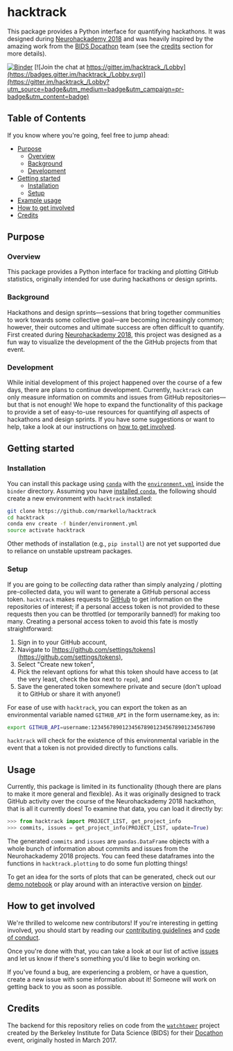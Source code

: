 # hacktrack

This package provides a Python interface for quantifying hackathons.
It was designed during [Neurohackademy 2018](https://neurohackademy.org/) and was heavily inspired by the amazing work from the [BIDS Docathon](https://docathon.github.io/docathon/) team (see the [credits](#credits) section for more details).

[![Binder](https://mybinder.org/badge.svg)](https://mybinder.org/v2/gh/rmarkello/hacktrack/master?filepath=notebook%2Fhacktrack.ipynb) 
[![Join the chat at https://gitter.im/hacktrack_/Lobby](https://badges.gitter.im/hacktrack_/Lobby.svg)](https://gitter.im/hacktrack_/Lobby?utm_source=badge&utm_medium=badge&utm_campaign=pr-badge&utm_content=badge)

## Table of Contents

If you know where you're going, feel free to jump ahead:

* [Purpose](#purpose)
  * [Overview](#overview)
  * [Background](#background)
  * [Development](#development)
* [Getting started](#getting-started)
  * [Installation](#installation)
  * [Setup](#setup)
* [Example usage](#usage)
* [How to get involved](#how-to-get-involved)
* [Credits](#credits)

## Purpose

### Overview

This package provides a Python interface for tracking and plotting GitHub statistics, originally intended for use during hackathons or design sprints.

### Background

Hackathons and design sprints&mdash;sessions that bring together communities to work towards some collective goal&mdash;are becoming increasingly common; however, their outcomes and ultimate success are often difficult to quantify.
First created during [Neurohackademy 2018](https://neurohackademy.org/), this project was designed as a fun way to visualize the development of the the GitHub projects from that event.

### Development

While initial development of this project happened over the course of a few days, there are plans to continue development.
Currently, `hacktrack` can only measure information on commits and issues from GitHub repositories&mdash;but that is not enough!
We hope to expand the functionality of this package to provide a set of easy-to-use resources for quantifying _all_ aspects of hackathons and design sprints.
If you have some suggestions or want to help, take a look at our instructions on [how to get involved](#how-to-get-involved).

## Getting started

### Installation

You can install this package using [`conda`](http://conda.io/) with the [`environment.yml`](binder/environment.yml) inside the `binder` directory.
Assuming you have [installed `conda`](https://conda.io/docs/user-guide/install/index.html), the following should create a new environment with `hacktrack` installed:

```bash
git clone https://github.com/rmarkello/hacktrack
cd hacktrack
conda env create -f binder/environment.yml
source activate hacktrack
```

Other methods of installation (e.g., `pip install`) are not yet supported due to reliance on unstable upstream packages.

### Setup

If you are going to be _collecting_ data rather than simply analyzing / plotting pre-collected data, you will want to generate a GitHub personal access token.
`hacktrack` makes requests to [GitHub](https://developer.github.com/v3/) to get information on the repositories of interest; if a personal access token is not provided to these requests then you can be throttled (or temporarily banned!) for making too many.
Creating a personal access token to avoid this fate is mostly straightforward:

1. Sign in to your GitHub account,
2. Navigate to [https://github.com/settings/tokens](https://github.com/settings/tokens),
3. Select "Create new token",
4. Pick the relevant options for what this token should have access to (at the very least, check the box next to `repo`), and
5. Save the generated token somewhere private and secure (don't upload it to GitHub or share it with anyone!)

For ease of use with `hacktrack`, you can export the token as an environmental variable named `GITHUB_API` in the form username:key, as in:

```bash
export GITHUB_API=username:1234567890123456789012345678901234567890
```

`hacktrack` will check for the existence of this environmental variable in the event that a token is not provided directly to functions calls.

## Usage

Currently, this package is limited in its functionality (though there are plans to make it more general and flexible).
As it was originally designed to track GitHub activity over the course of the Neurohackademy 2018 hackathon, that is all it currently does!
To examine that data, you can load it directly by:

```python
>>> from hacktrack import PROJECT_LIST, get_project_info
>>> commits, issues = get_project_info(PROJECT_LIST, update=True)
```

The generated `commits` and `issues` are `pandas.DataFrame` objects with a whole bunch of information about commits and issues from the Neurohackademy 2018 projects.
You can feed these dataframes into the functions in `hacktrack.plotting` to do some fun plotting things!

To get an idea for the sorts of plots that can be generated, check out our [demo notebook](notebook/hacktrack.ipynb) or play around with an interactive version on [binder](https://mybinder.org/v2/gh/rmarkello/hacktrack/master?filepath=notebook%2Fhacktrack.ipynb).

## How to get involved

We're thrilled to welcome new contributors!
If you're interesting in getting involved, you should start by reading our [contributing guidelines](CONTRIBUTING.md) and [code of conduct](CODE_OF_CONDUCT.md).

Once you're done with that, you can take a look at our list of active [issues](https://github.com/rmarkello/hacktrack/issues) and let us know if there's something you'd like to begin working on.

If you've found a bug, are experiencing a problem, or have a question, create a new issue with some information about it!
Someone will work on getting back to you as soon as possible.

## Credits

The backend for this repository relies on code from the [`watchtower`](https://github.com/docathon/watchtower) project created by the Berkeley Institute for Data Science (BIDS) for their [Docathon](https://docathon.github.io/docathon/) event, originally hosted in March 2017.
